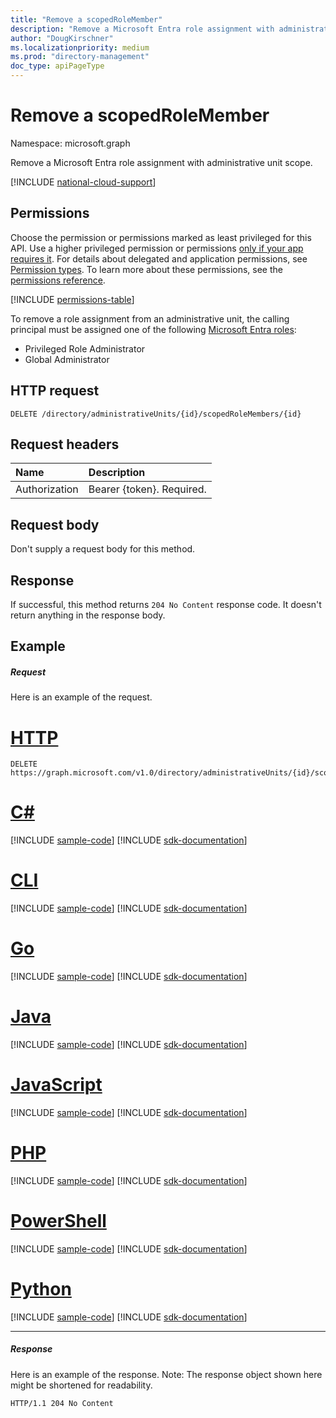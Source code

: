 ```yaml
---
title: "Remove a scopedRoleMember"
description: "Remove a Microsoft Entra role assignment with administrative unit scope."
author: "DougKirschner"
ms.localizationpriority: medium
ms.prod: "directory-management"
doc_type: apiPageType
---
```


# Remove a scopedRoleMember

Namespace: microsoft.graph

Remove a Microsoft Entra role assignment with administrative unit scope.

[!INCLUDE [national-cloud-support](../../includes/all-clouds.md)]

## Permissions
Choose the permission or permissions marked as least privileged for this API. Use a higher privileged permission or permissions [only if your app requires it](/graph/permissions-overview#best-practices-for-using-microsoft-graph-permissions). For details about delegated and application permissions, see [Permission types](/graph/permissions-overview#permission-types). To learn more about these permissions, see the [permissions reference](/graph/permissions-reference).


<!-- { "blockType": "permissions", "name": "administrativeunit_delete_scopedrolemembers" } -->
[!INCLUDE [permissions-table](../includes/permissions/administrativeunit-delete-scopedrolemembers-permissions.md)]

To remove a role assignment from an administrative unit, the calling principal must be assigned one of the following [Microsoft Entra roles](/azure/active-directory/roles/permissions-reference?toc=%2Fgraph%2Ftoc.json):

* Privileged Role Administrator
* Global Administrator

## HTTP request
<!-- { "blockType": "ignored" } -->
```http
DELETE /directory/administrativeUnits/{id}/scopedRoleMembers/{id}

```
## Request headers
| Name       | Description|
|:---------------|:----------|
| Authorization  | Bearer {token}. Required. |

## Request body
Don't supply a request body for this method.

## Response

If successful, this method returns `204 No Content` response code. It doesn't return anything in the response body.

## Example
##### Request
Here is an example of the request.


# [HTTP](#tab/http)
<!-- {
  "blockType": "request",
  "name": "delete_scopedrolemember"
}-->
```http
DELETE https://graph.microsoft.com/v1.0/directory/administrativeUnits/{id}/scopedRoleMembers/{id}
```

# [C#](#tab/csharp)
[!INCLUDE [sample-code](../includes/snippets/csharp/delete-scopedrolemember-csharp-snippets.md)]
[!INCLUDE [sdk-documentation](../includes/snippets/snippets-sdk-documentation-link.md)]

# [CLI](#tab/cli)
[!INCLUDE [sample-code](../includes/snippets/cli/delete-scopedrolemember-cli-snippets.md)]
[!INCLUDE [sdk-documentation](../includes/snippets/snippets-sdk-documentation-link.md)]

# [Go](#tab/go)
[!INCLUDE [sample-code](../includes/snippets/go/delete-scopedrolemember-go-snippets.md)]
[!INCLUDE [sdk-documentation](../includes/snippets/snippets-sdk-documentation-link.md)]

# [Java](#tab/java)
[!INCLUDE [sample-code](../includes/snippets/java/delete-scopedrolemember-java-snippets.md)]
[!INCLUDE [sdk-documentation](../includes/snippets/snippets-sdk-documentation-link.md)]

# [JavaScript](#tab/javascript)
[!INCLUDE [sample-code](../includes/snippets/javascript/delete-scopedrolemember-javascript-snippets.md)]
[!INCLUDE [sdk-documentation](../includes/snippets/snippets-sdk-documentation-link.md)]

# [PHP](#tab/php)
[!INCLUDE [sample-code](../includes/snippets/php/delete-scopedrolemember-php-snippets.md)]
[!INCLUDE [sdk-documentation](../includes/snippets/snippets-sdk-documentation-link.md)]

# [PowerShell](#tab/powershell)
[!INCLUDE [sample-code](../includes/snippets/powershell/delete-scopedrolemember-powershell-snippets.md)]
[!INCLUDE [sdk-documentation](../includes/snippets/snippets-sdk-documentation-link.md)]

# [Python](#tab/python)
[!INCLUDE [sample-code](../includes/snippets/python/delete-scopedrolemember-python-snippets.md)]
[!INCLUDE [sdk-documentation](../includes/snippets/snippets-sdk-documentation-link.md)]

---

##### Response
Here is an example of the response. Note: The response object shown here might be shortened for readability.
<!-- {
  "blockType": "response",
  "truncated": true
} -->
```http
HTTP/1.1 204 No Content
```

<!-- uuid: 8fcb5dbc-d5aa-4681-8e31-b001d5168d79
2015-10-25 14:57:30 UTC -->
<!--
{
  "type": "#page.annotation",
  "description": "Delete administrativeUnit",
  "keywords": "",
  "section": "documentation",
  "tocPath": "",
  "suppressions": [
  ]
}
-->
